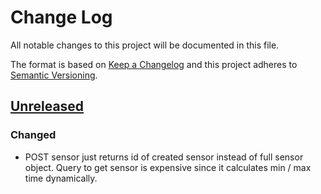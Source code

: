 # Change Log
All notable changes to this project will be documented in this file.

The format is based on [Keep a Changelog](http://keepachangelog.com/)
and this project adheres to [Semantic Versioning](http://semver.org/).

## [Unreleased]

### Changed
- POST sensor just returns id of created sensor instead of full sensor object. 
  Query to get sensor is expensive since it calculates min / max time dynamically.

[Unreleased]: https://opensource.ncsa.illinois.edu/bitbucket/users/lmarini/repos/geostreams